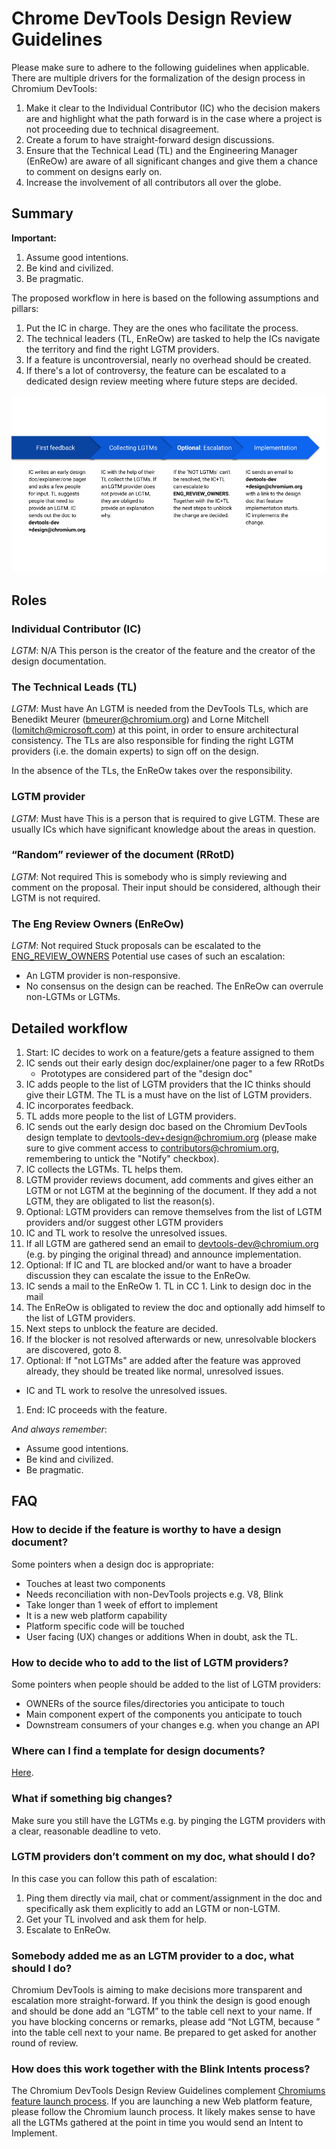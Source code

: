 # Chrome DevTools Design Review Guidelines

Please make sure to adhere to the following guidelines when applicable. There are multiple drivers for the formalization of the design process in Chromium DevTools:
1. Make it clear to the Individual Contributor (IC) who the decision makers are and highlight what the path forward is in the case where a project is not proceeding due to technical disagreement.
1. Create a forum to have straight-forward design discussions.
1. Ensure that the Technical Lead (TL) and the Engineering Manager (EnReOw) are aware of all significant changes and give them a chance to comment on designs early on.
1. Increase the involvement of all contributors all over the globe.

## Summary

**Important:**
1. Assume good intentions.
1. Be kind and civilized.
1. Be pragmatic.

The proposed workflow in here is based on the following assumptions and pillars:
1. Put the IC in charge. They are the ones who facilitate the process.
1. The technical leaders (TL, EnReOw) are tasked to help the ICs navigate the territory and find the right LGTM providers.
1. If a feature is uncontroversial, nearly no overhead should be created.
1. If there's a lot of controversy, the feature can be escalated to a dedicated design review meeting where future steps are decided.

![DevTools Design Guidelines at a glance](docs/images/DevToolsDesignGuidelines.png "DevTools Design Guidelines at a glance")

## Roles
### Individual Contributor (IC)
*LGTM*: N/A
This person is the creator of the feature and the creator of the design documentation.

### The Technical Leads (TL)
*LGTM*: Must have
An LGTM is needed from the DevTools TLs, which are Benedikt Meurer (bmeurer@chromium.org) and Lorne Mitchell (lomitch@microsoft.com) at this point, in order to ensure architectural consistency. The TLs are also responsible for finding the right LGTM providers (i.e. the domain experts) to sign off on the design.

In the absence of the TLs, the EnReOw takes over the responsibility.

### LGTM provider
*LGTM*: Must have
This is a person that is required to give LGTM. These are usually ICs which have significant knowledge about the areas in question.

### “Random” reviewer of the document (RRotD)
*LGTM*: Not required
This is somebody who is simply reviewing and comment on the proposal. Their input should be considered, although their LGTM is not required.

### The Eng Review Owners (EnReOw)
*LGTM*: Not required
Stuck proposals can be escalated to the [ENG_REVIEW_OWNERS](https://cs.chromium.org/chromium/src/third_party/devtools-frontend/src/ENG_REVIEW_OWNERS) Potential use cases of such an escalation:
- An LGTM provider is non-responsive.
- No consensus on the design can be reached.
The EnReOw can overrule non-LGTMs or LGTMs.

## Detailed workflow

1. Start: IC decides to work on a feature/gets a feature assigned to them
1. IC sends out their early design doc/explainer/one pager to a few RRotDs
   - Prototypes are considered part of the "design doc"
1. IC adds people to the list of LGTM providers that the IC thinks should give their LGTM. The TL is a must have on the list of LGTM providers.
1. IC incorporates feedback.
1. TL adds more people to the list of LGTM providers.
1. IC sends out the early design doc based on the Chromium DevTools design template to devtools-dev+design@chromium.org (please make sure to give comment access to contributors@chromium.org, remembering to untick the "Notify" checkbox).
1. IC collects the LGTMs. TL helps them.
  1. LGTM provider reviews document, add comments and gives either an LGTM or not LGTM at the beginning of the document. If they add a not LGTM, they are obligated to list the reason(s).
  1. Optional: LGTM providers can remove themselves from the list of LGTM providers and/or suggest other LGTM providers
  1. IC and TL work to resolve the unresolved issues.
  1. If all LGTM are gathered send an email to devtools-dev@chromium.org (e.g. by pinging the original thread) and announce implementation.
1. Optional: If IC and TL are blocked and/or want to have a broader discussion they can escalate the issue to the EnReOw.
  1. IC sends a mail to the EnReOw
    1. TL in CC
    1. Link to design doc in the mail
  1. The EnReOw is obligated to review the doc and optionally add himself to the list of LGTM providers.
  1. Next steps to unblock the feature are decided.
  1. If the blocker is not resolved afterwards or new, unresolvable blockers are discovered, goto 8.
1. Optional: If "not LGTMs" are added after the feature was approved already, they should be treated like normal, unresolved issues.
  - IC and TL work to resolve the unresolved issues.
1. End: IC proceeds with the feature.

*And always remember*:
- Assume good intentions.
- Be kind and civilized.
- Be pragmatic.

## FAQ
### How to decide if the feature is worthy to have a design document?
Some pointers when a design doc is appropriate:
- Touches at least two components
- Needs reconciliation with non-DevTools projects e.g. V8, Blink
- Take longer than 1 week of effort to implement
- It is a new web platform capability
- Platform specific code will be touched
- User facing (UX) changes or additions
When in doubt, ask the TL.

### How to decide who to add to the list of LGTM providers?
Some pointers when people should be added to the list of LGTM providers:
- OWNERs of the source files/directories you anticipate to touch
- Main component expert of the components you anticipate to touch
- Downstream consumers of your changes e.g. when you change an API

### Where can I find a template for design documents?
[Here](http://bit.ly/devtools-design-doc-template).

### What if something big changes?
Make sure you still have the LGTMs e.g. by pinging the LGTM providers with a clear, reasonable deadline to veto.

### LGTM providers don’t comment on my doc, what should I do?
In this case you can follow this path of escalation:
1. Ping them directly via mail, chat or comment/assignment in the doc and specifically ask them explicitly to add an LGTM or non-LGTM.
1. Get your TL involved and ask them for help.
1. Escalate to EnReOw.

### Somebody added me as an LGTM provider to a doc, what should I do?
Chromium DevTools is aiming to make decisions more transparent and escalation more straight-forward. If you think the design is good enough and should be done add an “LGTM” to the table cell next to your name.
If you have blocking concerns or remarks, please add “Not LGTM, because <reason>” into the table cell next to your name. Be prepared to get asked for another round of review.

### How does this work together with the Blink Intents process?
The Chromium DevTools Design Review Guidelines complement [Chromiums feature launch process](https://www.chromium.org/blink/launching-features). If you are launching a new Web platform feature, please follow the Chromium launch process. It likely makes sense to have all the LGTMs gathered at the point in time you would send an Intent to Implement.

